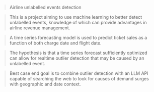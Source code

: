 > Airline unlabelled events detection

> This is a project aiming to use machine learning to better detect unlabelled events, knowledge of which can provide advantages in airline revenue management.

> A time series forecasting model is used to predict ticket sales as a function of both charge date and flight date.

> The hypothesis is that a time series forecast sufficiently optimized can allow for realtime outlier detection that may be caused by an unlabelled event.

> Best case end goal is to combine outlier detection with an LLM API capable of searching the web to look for causes of demand surges with geographic and date context.
